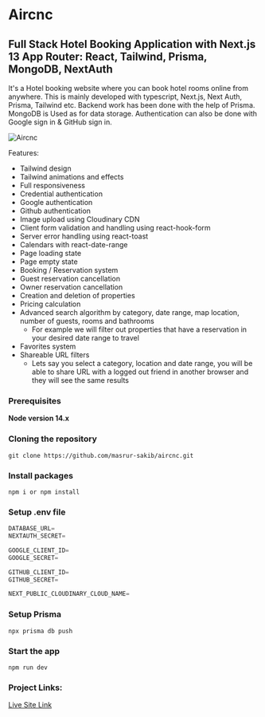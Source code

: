 # Aircnc

## Full Stack Hotel Booking Application with Next.js 13 App Router: React, Tailwind, Prisma, MongoDB, NextAuth
It's a Hotel booking website where you can book hotel rooms online from anywhere. This is mainly developed with typescript, Next.js, Next Auth, Prisma, Tailwind etc. Backend work has been done with the help of Prisma. MongoDB is Used as for data storage. Authentication can also be done with Google sign in & GitHub sign in.


![Aircnc](https://github.com/masrur-sakib/aircnc/assets/38833172/8abfbc0a-9f00-4049-bacd-756a4d6a8bab)

Features:

- Tailwind design
- Tailwind animations and effects
- Full responsiveness
- Credential authentication
- Google authentication
- Github authentication
- Image upload using Cloudinary CDN
- Client form validation and handling using react-hook-form
- Server error handling using react-toast
- Calendars with react-date-range
- Page loading state
- Page empty state
- Booking / Reservation system
- Guest reservation cancellation
- Owner reservation cancellation
- Creation and deletion of properties
- Pricing calculation
- Advanced search algorithm by category, date range, map location, number of guests, rooms and bathrooms
  - For example we will filter out properties that have a reservation in your desired date range to travel
- Favorites system
- Shareable URL filters
  - Lets say you select a category, location and date range, you will be able to share URL with a logged out friend in another browser and they will see the same results

### Prerequisites

**Node version 14.x**

### Cloning the repository

```shell
git clone https://github.com/masrur-sakib/aircnc.git
```

### Install packages

```shell
npm i or npm install
```

### Setup .env file

```js
DATABASE_URL=
NEXTAUTH_SECRET=

GOOGLE_CLIENT_ID=
GOOGLE_SECRET=

GITHUB_CLIENT_ID=
GITHUB_SECRET=

NEXT_PUBLIC_CLOUDINARY_CLOUD_NAME=
```

### Setup Prisma

```shell
npx prisma db push

```

### Start the app

```shell
npm run dev
```

### Project Links:

<a  target="_blank" href="https://masrrursakib-aircnc-masrur-sakib.vercel.app/">Live Site Link</a>

